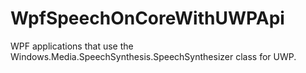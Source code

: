 # WpfSpeechOnCoreWithUWPApi
WPF applications that use the Windows.Media.SpeechSynthesis.SpeechSynthesizer class for UWP.
